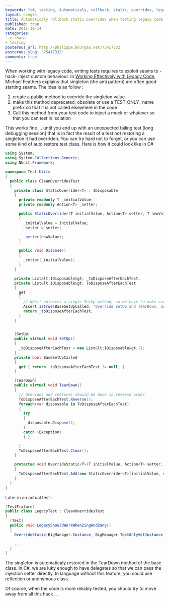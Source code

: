 ```yaml
---
keywords: "c#, testing, Automaticaly, rollback, static, overrides, legacy, code"
layout: single
title: Automaticaly rollback static overrides when testing legacy code
published: true
date: 2011-10-14
categories:
- c-sharp
- testing
posterous_url: http://philippe.bourgau.net/75417332
posterous_slug: '75417332'
comments: true
---
```

When working with legacy code, writing tests requires to exploit seams to -hack- inject custom behaviour. In [Working Effectively with Legacy Code](http://www.amazon.co.uk/Working-Effectively-Legacy-Robert-Martin/dp/0131177052/ref=sr_1_1?ie=UTF8&amp;s=books&amp;qid=1245554188&amp;sr=8-1), Michael Feathers explains that singleton (the anti pattern) are often good starting seams. The idea is as follow :

1. create a public method to override the singleton value
1. make this method deprecated, obsolete or use a TEST_ONLY_ name prefix so that it is not called elsewhere in the code
1. Call this method from your test code to inject a mock or whatever so that you can test in isolation

This works fine ... until you end up with an unexpected failing test [long debugging session] that is in fact the result of a test not restoring a singleton it had overriden. You can try hard not to forget, or you can use some kind of auto restore test class. Here is how it could look like in C#

```c#
using System;
using System.Collections.Generic;
using NUnit.Framework;

namespace Test.Utils
{
  public class CleanOverridesTest
  {
    private class StaticOverrider<T> : IDisposable
    {
      private readonly T _initialValue;
      private readonly Action<T> _setter;

      public StaticOverrider(T initialValue, Action<T> setter, T newValue)
      {
        _initialValue = initialValue;
        _setter = setter;

        _setter(newValue);
      }

      public void Dispose()
      {
        _setter(_initialValue);
      }
    }

    private List&lt;IDisposable&gt; _toDisposeAfterEachTest;
    private List&lt;IDisposable&gt; ToDisposeAfterEachTest
    {
      get
      {
        // NUnit enforces a single SetUp method, so we have to make sure the base SetUp method was called by subclasses
        Assert.IsTrue(BaseSetUpCalled, "Override SetUp and TearDown, and call base implementation.");
        return _toDisposeAfterEachTest;
      }
    }


    [SetUp]
    public virtual void SetUp()
    {
      _toDisposeAfterEachTest = new List&lt;IDisposable&gt;();
    }
    private bool BaseSetUpCalled
    {
      get { return _toDisposeAfterEachTest != null; }
    }

    [TearDown]
    public virtual void TearDown()
    {
      // Overides and restores should be done in reverse order
      ToDisposeAfterEachTest.Reverse();
      foreach(var disposable in ToDisposeAfterEachTest)
      {
        try
        {
          disposable.Dispose();
        }
        catch (Exception)
        { }

      }
      ToDisposeAfterEachTest.Clear();
    }

    protected void OverrideStatic<T>(T initialValue, Action<T> setter, T newValue)
    {
      ToDisposeAfterEachTest.Add(new StaticOverrider<T>(initialValue, setter, newValue));
    }
  }
}
```

Later in an actual test :

```c#
[TestFixture]
public class LegacyTest : CleanOverridesTest
{
  [Test]
  public void LegacyShouldWorkWhenZingAndZang()
  {
    OverrideStatic(BigManager.Instance, BigManager.TestOnlySetInstance, new BigInstanceMock());

    ...
  }
}
```

The singleton is automaticaly restored in the TearDown method of the base class. In C#, we are luky enough to have delegates so that we can pass the injection setter directly. In language without this feature, you could use reflection or anonymous class.

Of course, when the code is more reliably tested, you should try to move away from all this hack ...
